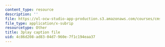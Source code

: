 ```yaml
---
content_type: resource
description: ''
file: https://ol-ocw-studio-app-production.s3.amazonaws.com/courses/cms-608-game-design-spring-2014/4c86d208ad8304d7960e7f1c194eaa37_1506656.srt
file_type: application/x-subrip
resourcetype: Other
title: 3play caption file
uid: 4c86d208-ad83-04d7-960e-7f1c194eaa37
---
```

